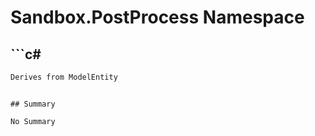 # Sandbox.PostProcess Namespace

## ```c#
```c#
Derives from ModelEntity
```
```

## Summary

No Summary
